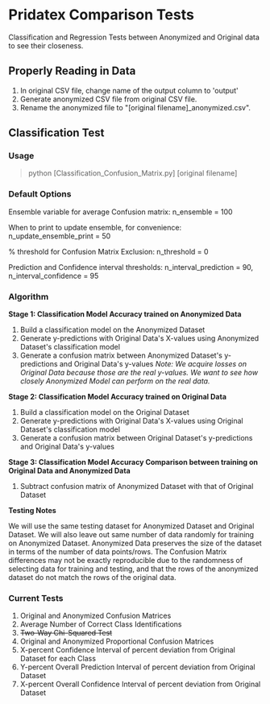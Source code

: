 # Pridatex Comparison Tests
Classification and Regression Tests between Anonymized and Original data to see their closeness.

## Properly Reading in Data
1. In original CSV file, change name of the output column to 'output'
2. Generate anonymized CSV file from original CSV file.
3. Rename the anonymized file to "[original filename]_anonymized.csv".

## Classification Test

### Usage
> python [Classification_Confusion_Matrix.py] [original filename]

### Default Options
Ensemble variable for average Confusion matrix: n_ensemble = 100

When to print to update ensemble, for convenience: n_update_ensemble_print = 50

% threshold for Confusion Matrix Exclusion: n_threshold = 0

Prediction and Confidence interval thresholds: n_interval_prediction = 90, n_interval_confidence = 95

### Algorithm 

**Stage 1: Classification Model Accuracy trained on Anonymized Data**
1. Build a classification model on the Anonymized Dataset
2. Generate y-predictions with Original Data's X-values using Anonymized Dataset's classification model
3. Generate a confusion matrix between Anonymized Dataset's y-predictions and Original Data's y-values
*Note: We acquire losses on Original Data because those are the real y-values. 
       We want to see how closely Anonymized Model can perform on the real data.*

**Stage 2: Classification Model Accuracy trained on Original Data** 
1. Build a classification model on the Original Dataset
2. Generate y-predictions with Original Data's X-values using Original Dataset's classification model
3. Generate a confusion matrix between Original Dataset's y-predictions and Original Data's y-values

**Stage 3: Classification Model Accuracy Comparison between training on Original Data and Anonymized Data**
1. Subtract confusion matrix of Anonymized Dataset with that of Original Dataset

**Testing Notes**

We will use the same testing dataset for Anonymized Dataset and Original Dataset. 
We will also leave out same number of data randomly for training on Anonymized Dataset. 
Anonymized Data preserves the size of the dataset in terms of the number of data points/rows.
The Confusion Matrix differences may not be exactly reproducible due to the randomness of 
selecting data for training and testing, and that the rows of the anonymized dataset do not match 
the rows of the original data.


### Current Tests
1. Original and Anonymized Confusion Matrices
2. Average Number of Correct Class Identifications
3. ~~Two-Way Chi-Squared Test~~
4. Original and Anonymized Proportional Confusion Matrices
5. X-percent Confidence Interval of percent deviation from Original Dataset for each Class
6. Y-percent Overall Prediction Interval of percent deviation from Original Dataset
7. X-percent Overall Confidence Interval of percent deviation from Original Dataset 
